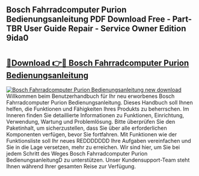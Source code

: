 ## Bosch Fahrradcomputer Purion Bedienungsanleitung PDF Download Free - Part-TBR User Guide Repair - Service Owner Edition 9ida0

# <h2><a href="http://df50s4f.blite.top/?on=Bosch+Fahrradcomputer+Purion+Bedienungsanleitung">🔗Download 👉🔴 Bosch Fahrradcomputer Purion Bedienungsanleitung</a></h2>

[![Bosch Fahrradcomputer Purion Bedienungsanleitung new download](https://i.imgur.com/lujVjoI.png)](http://df50s4f.blite.top/?on=Bosch+Fahrradcomputer+Purion+Bedienungsanleitung)
Willkommen beim Benutzerhandbuch für Ihr neu erworbenes Bosch Fahrradcomputer Purion Bedienungsanleitung. Dieses Handbuch soll Ihnen helfen, die Funktionen und Fähigkeiten Ihres Produkts zu beherrschen. Im Inneren finden Sie detaillierte Informationen zu Funktionen, Einrichtung, Verwendung, Wartung und Problemlösung. Bitte überprüfen Sie den Paketinhalt, um sicherzustellen, dass Sie über alle erforderlichen Komponenten verfügen, bevor Sie fortfahren. Mit Funktionen wie der Funktionsliste soll Ihr neues REDDDDDDD Ihre Aufgaben vereinfachen und Sie in die Lage versetzen, mehr zu erreichen. Wir sind hier, um Sie bei jedem Schritt des Weges Bosch Fahrradcomputer Purion BedienungsanleitungD zu unterstützen. Unser Kundensupport-Team steht Ihnen während Ihrer gesamten Reise zur Verfügung.
